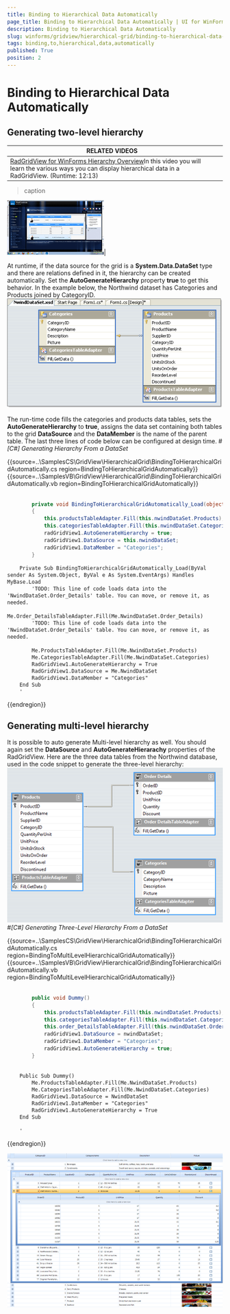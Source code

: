 ```yaml
---
title: Binding to Hierarchical Data Automatically
page_title: Binding to Hierarchical Data Automatically | UI for WinForms Documentation
description: Binding to Hierarchical Data Automatically
slug: winforms/gridview/hierarchical-grid/binding-to-hierarchical-data-automatically
tags: binding,to,hierarchical,data,automatically
published: True
position: 2
---
```


# Binding to Hierarchical Data Automatically



## Generating two-level hierarchy


| RELATED VIDEOS |  |
| ------ | ------ |
|[RadGridView for WinForms Hierarchy Overview](http://tv.telerik.com/winforms/radgrid/radgridview-winforms-hierarchy-overview)In this video you will learn the various ways you can display hierarchical data in a RadGridView. (Runtime: 12:13)|
>caption 

![gridview-hierarchical-grid-binding-to-hierarchical-data 001](images/gridview-hierarchical-grid-binding-to-hierarchical-data001.png)|

At runtime, if the data source for the grid is a __System.Data.DataSet__ type and there are relations defined in
			it, the hierarchy can be created automatically. Set the	__AutoGenerateHierarchy__ property	__true__
			to get this behavior. In the example below, the Northwind dataset has Categories and Products joined by CategoryID.
		![gridview-hierarchical-grid-binding-to-hierarchical-data-automatically 004](images/gridview-hierarchical-grid-binding-to-hierarchical-data-automatically004.png)

The run-time code fills the categories and products data tables, sets the __AutoGenerateHierarchy__ to 
        	__true__, assigns the data set containing both tables to the grid __DataSource__ and
        	the __DataMember__ is the name of the parent table. The last three lines of code below can be configured at design time.
        #_[C#] Generating Hierarchy From a DataSet_

	



{{source=..\SamplesCS\GridView\HierarchicalGrid\BindingToHierarchicalGridAutomatically.cs region=BindingToHierarchicalGridAutomatically}} 
{{source=..\SamplesVB\GridView\HierarchicalGrid\BindingToHierarchicalGridAutomatically.vb region=BindingToHierarchicalGridAutomatically}} 

````C#
        
        private void BindingToHierarchicalGridAutomatically_Load(object sender, EventArgs e)
        {
            this.productsTableAdapter.Fill(this.nwindDataSet.Products);
            this.categoriesTableAdapter.Fill(this.nwindDataSet.Categories);
            radGridView1.AutoGenerateHierarchy = true;
            radGridView1.DataSource = this.nwindDataSet;
            radGridView1.DataMember = "Categories";
        }
````
````VB.NET
    Private Sub BindingToHierarchicalGridAutomatically_Load(ByVal sender As System.Object, ByVal e As System.EventArgs) Handles MyBase.Load
        'TODO: This line of code loads data into the 'NwindDataSet.Order_Details' table. You can move, or remove it, as needed.
        Me.Order_DetailsTableAdapter.Fill(Me.NwindDataSet.Order_Details)
        'TODO: This line of code loads data into the 'NwindDataSet.Order_Details' table. You can move, or remove it, as needed.

        Me.ProductsTableAdapter.Fill(Me.NwindDataSet.Products)
        Me.CategoriesTableAdapter.Fill(Me.NwindDataSet.Categories)
        RadGridView1.AutoGenerateHierarchy = True
        RadGridView1.DataSource = Me.NwindDataSet
        RadGridView1.DataMember = "Categories"
    End Sub
    '
````

{{endregion}} 




## Generating multi-level hierarchy

It is possible to auto generate Multi-level hierarchy as well. You should again set the __DataSource__ and __AutoGenerateHierarachy__ properties of the RadGridView.
        Here are the three data tables from the Northwind database, used in the code snippet to generate the three-level hierarchy:![gridview-hierarchical-grid-binding-to-hierarchical-data-automatically 002](images/gridview-hierarchical-grid-binding-to-hierarchical-data-automatically002.png)#_[C#] Generating Three-Level Hierarchy From a DataSet_

	



{{source=..\SamplesCS\GridView\HierarchicalGrid\BindingToHierarchicalGridAutomatically.cs region=BindingToMultiLevelHierarchicalGridAutomatically}} 
{{source=..\SamplesVB\GridView\HierarchicalGrid\BindingToHierarchicalGridAutomatically.vb region=BindingToMultiLevelHierarchicalGridAutomatically}} 

````C#
        
        public void Dummy()
        { 
            this.productsTableAdapter.Fill(this.nwindDataSet.Products);
            this.categoriesTableAdapter.Fill(this.nwindDataSet.Categories);
            this.order_DetailsTableAdapter.Fill(this.nwindDataSet.Order_Details);
            radGridView1.DataSource = nwindDataSet;
            radGridView1.DataMember = "Categories";
            radGridView1.AutoGenerateHierarchy = true;
        }
````
````VB.NET

    Public Sub Dummy()
        Me.ProductsTableAdapter.Fill(Me.NwindDataSet.Products)
        Me.CategoriesTableAdapter.Fill(Me.NwindDataSet.Categories)
        RadGridView1.DataSource = NwindDataSet
        RadGridView1.DataMember = "Categories"
        RadGridView1.AutoGenerateHierarchy = True
    End Sub

    '
````

{{endregion}} 


![gridview-hierarchical-grid-binding-to-hierarchical-data-automatically 003](images/gridview-hierarchical-grid-binding-to-hierarchical-data-automatically003.png)
